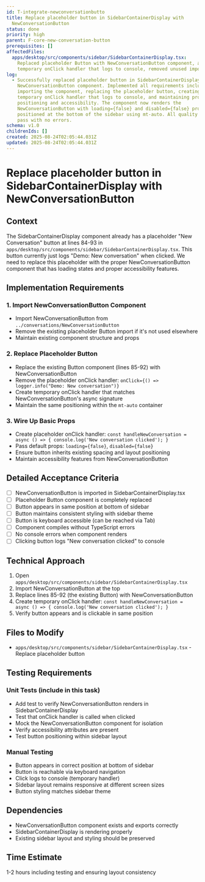```yaml
---
id: T-integrate-newconversationbutto
title: Replace placeholder button in SidebarContainerDisplay with
  NewConversationButton
status: done
priority: high
parent: F-core-new-conversation-button
prerequisites: []
affectedFiles:
  apps/desktop/src/components/sidebar/SidebarContainerDisplay.tsx:
    Replaced placeholder Button with NewConversationButton component, added
    temporary onClick handler that logs to console, removed unused imports
log:
  - Successfully replaced placeholder button in SidebarContainerDisplay with
    NewConversationButton component. Implemented all requirements including
    importing the component, replacing the placeholder button, creating a
    temporary onClick handler that logs to console, and maintaining proper
    positioning and accessibility. The component now renders the
    NewConversationButton with loading={false} and disabled={false} props,
    positioned at the bottom of the sidebar using mt-auto. All quality checks
    pass with no errors.
schema: v1.0
childrenIds: []
created: 2025-08-24T02:05:44.031Z
updated: 2025-08-24T02:05:44.031Z
---
```


# Replace placeholder button in SidebarContainerDisplay with NewConversationButton

## Context

The SidebarContainerDisplay component already has a placeholder "New Conversation" button at lines 84-93 in `apps/desktop/src/components/sidebar/SidebarContainerDisplay.tsx`. This button currently just logs "Demo: New conversation" when clicked. We need to replace this placeholder with the proper NewConversationButton component that has loading states and proper accessibility features.

## Implementation Requirements

### 1. Import NewConversationButton Component

- Import NewConversationButton from `../conversations/NewConversationButton`
- Remove the existing placeholder Button import if it's not used elsewhere
- Maintain existing component structure and props

### 2. Replace Placeholder Button

- Replace the existing Button component (lines 85-92) with NewConversationButton
- Remove the placeholder onClick handler: `onClick={() => logger.info("Demo: New conversation")}`
- Create temporary onClick handler that matches NewConversationButton's async signature
- Maintain the same positioning within the `mt-auto` container

### 3. Wire Up Basic Props

- Create placeholder onClick handler: `const handleNewConversation = async () => { console.log('New conversation clicked'); }`
- Pass default props: `loading={false}`, `disabled={false}`
- Ensure button inherits existing spacing and layout positioning
- Maintain accessibility features from NewConversationButton

## Detailed Acceptance Criteria

- [ ] NewConversationButton is imported in SidebarContainerDisplay.tsx
- [ ] Placeholder Button component is completely replaced
- [ ] Button appears in same position at bottom of sidebar
- [ ] Button maintains consistent styling with sidebar theme
- [ ] Button is keyboard accessible (can be reached via Tab)
- [ ] Component compiles without TypeScript errors
- [ ] No console errors when component renders
- [ ] Clicking button logs "New conversation clicked" to console

## Technical Approach

1. Open `apps/desktop/src/components/sidebar/SidebarContainerDisplay.tsx`
2. Import NewConversationButton at the top
3. Replace lines 85-92 (the existing Button) with NewConversationButton
4. Create temporary onClick handler: `const handleNewConversation = async () => { console.log('New conversation clicked'); }`
5. Verify button appears and is clickable in same position

## Files to Modify

- `apps/desktop/src/components/sidebar/SidebarContainerDisplay.tsx` - Replace placeholder button

## Testing Requirements

### Unit Tests (include in this task)

- Add test to verify NewConversationButton renders in SidebarContainerDisplay
- Test that onClick handler is called when clicked
- Mock the NewConversationButton component for isolation
- Verify accessibility attributes are present
- Test button positioning within sidebar layout

### Manual Testing

- Button appears in correct position at bottom of sidebar
- Button is reachable via keyboard navigation
- Click logs to console (temporary handler)
- Sidebar layout remains responsive at different screen sizes
- Button styling matches sidebar theme

## Dependencies

- NewConversationButton component exists and exports correctly
- SidebarContainerDisplay is rendering properly
- Existing sidebar layout and styling should be preserved

## Time Estimate

1-2 hours including testing and ensuring layout consistency
